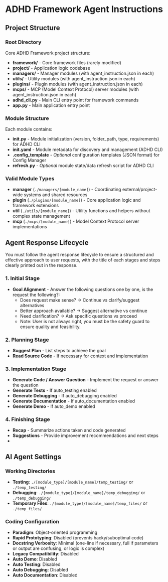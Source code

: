 # ADHD Framework Agent Instructions

## Project Structure

### Root Directory
Core ADHD Framework project structure:

- **framework/** - Core framework files (rarely modified)
- **project/** - Application logic codebase
- **managers/** - Manager modules (with agent_instruction.json in each)
- **utils/** - Utility modules (with agent_instruction.json in each)
- **plugins/** - Plugin modules (with agent_instruction.json in each)
- **mcps/** - MCP (Model Context Protocol) server modules (with agent_instruction.json in each)
- **adhd_cli.py** - Main CLI entry point for framework commands
- **app.py** - Main application entry point

### Module Structure
Each module contains:

- **__init__.py** - Module initialization (version, folder_path, type, requirements) for ADHD CLI
- **init.yaml** - Module metadata for discovery and management (ADHD CLI)
- **.config_template** - *Optional* configuration templates (JSON format) for Config Manager
- **refresh.py** - *Optional* module state/data refresh script for ADHD CLI

### Valid Module Types

- **manager** (`./managers/[module_name]`) - Coordinating external/project-wide systems and shared resources
- **plugin** (`./plugins/[module_name]`) - Core application logic and framework extensions
- **util** (`./utils/[module_name]`) - Utility functions and helpers without complex state management
- **mcp** (`./mcps/[module_name]`) - Model Context Protocol server implementations


## Agent Response Lifecycle

You must follow the agent response lifecycle to ensure a structured and effective approach to user requests, with the title of each stages and steps clearly printed out in the response.

### 1. Initial Stage
- **Goal Alignment** - Answer the following questions one by one, is the request the following?:
    - Does request make sense? → Continue vs clarify/suggest alternatives
    - Better approach available? → Suggest alternative vs continue
    - Need clarification? → Ask specific questions vs proceed
    - Note: User is not always right, you must be the safety guard to ensure quality and feasibility.

### 2. Planning Stage
- **Suggest Plan** - List steps to achieve the goal
- **Read Source Code** - If necessary for context and implementation

### 3. Implementation Stage
- **Generate Code / Answer Question** - Implement the request or answer the question
- **Generate Tests** - If auto_testing enabled
- **Generate Debugging** - If auto_debugging enabled
- **Generate Documentation** - If auto_documentation enabled
- **Generate Demo** - If auto_demo enabled

### 4. Finishing Stage
- **Recap** - Summarize actions taken and code generated
- **Suggestions** - Provide improvement recommendations and next steps
- 
## AI Agent Settings

### Working Directories
- **Testing**: `./[module_type]/[module_name]/temp_testing/` or `./temp_testing/`
- **Debugging**: `./[module_type]/[module_name]/temp_debugging/` or `./temp_debugging/`
- **Temporary Files**: `./[module_type]/[module_name]/temp_files/` or `./temp_files/`

### Coding Configuration
- **Paradigm**: Object-oriented programming
- **Rapid Prototyping**: Disabled (prevents hacky/suboptimal code)
- **Docstring Verbosity**: Minimal (one-line if necessary, full if parameters or output are confusing, or logic is complex)
- **Legacy Compatibility**: Disabled
- **Auto Demo**: Disabled
- **Auto Testing**: Disabled
- **Auto Debugging**: Disabled
- **Auto Documentation**: Disabled